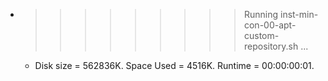 * >>>>>>>>> Running inst-min-con-00-apt-custom-repository.sh ...
  * Disk size = 562836K. Space Used = 4516K. Runtime = 00:00:00:01.
